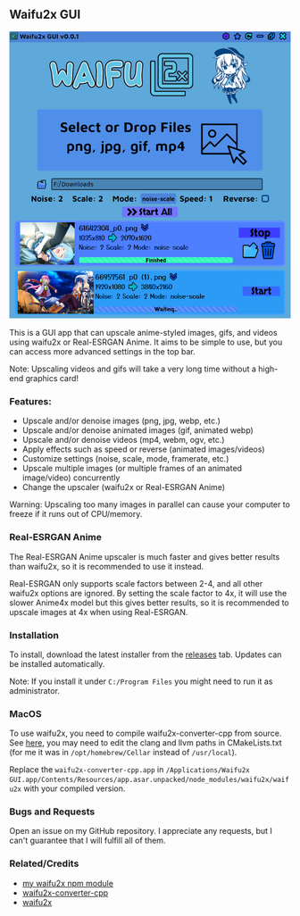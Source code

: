 ## Waifu2x GUI

<img src="assets/example.png">

This is a GUI app that can upscale anime-styled images, gifs, and videos using waifu2x or Real-ESRGAN Anime. It aims to be simple to use, but
you can access more advanced settings in the top bar.

Note: Upscaling videos and gifs will take a very long time without a high-end graphics card!

### Features:
- Upscale and/or denoise images (png, jpg, webp, etc.)
- Upscale and/or denoise animated images (gif, animated webp)
- Upscale and/or denoise videos (mp4, webm, ogv, etc.)
- Apply effects such as speed or reverse (animated images/videos)
- Customize settings (noise, scale, mode, framerate, etc.)
- Upscale multiple images (or multiple frames of an animated image/video) concurrently
- Change the upscaler (waifu2x or Real-ESRGAN Anime)

Warning: Upscaling too many images in parallel can cause your computer to freeze if it runs out of CPU/memory.

### Real-ESRGAN Anime

The Real-ESRGAN Anime upscaler is much faster and gives better results than waifu2x, so it is recommended to use it instead.

Real-ESRGAN only supports scale factors between 2-4, and all other waifu2x options are ignored. By setting the scale factor to 4x, it will use the slower Anime4x model but this gives better results, so it is recommended to upscale images at 4x when using Real-ESRGAN.

### Installation

To install, download the latest installer from the [releases](https://github.com/Tenpi/Waifu2x-GUI/releases) tab. Updates can be installed automatically.

Note: If you install it under `C:/Program Files` you might need to run it as administrator.

### MacOS
To use waifu2x, you need to compile waifu2x-converter-cpp from source. See [here](https://github.com/DeadSix27/waifu2x-converter-cpp/blob/master/BUILDING.md#macos--osx), you may need to edit the clang and llvm paths in CMakeLists.txt (for me it was in `/opt/homebrew/Cellar` instead of `/usr/local`).

Replace the `waifu2x-converter-cpp.app` in `/Applications/Waifu2x GUI.app/Contents/Resources/app.asar.unpacked/node_modules/waifu2x/waifu2x` with your compiled version. 

### Bugs and Requests

Open an issue on my GitHub repository. I appreciate any requests, but I can't guarantee that I will fulfill all of them.

### Related/Credits

- [my waifu2x npm module](https://github.com/Tenpi/waifu2x)
- [waifu2x-converter-cpp](https://github.com/DeadSix27/waifu2x-converter-cpp)
- [waifu2x](https://github.com/nagadomi/waifu2x)

